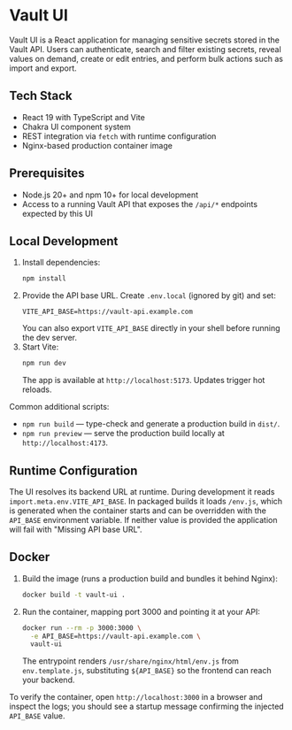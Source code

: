 # Vault UI

Vault UI is a React application for managing sensitive secrets stored in the Vault API. Users can authenticate, search and filter existing secrets, reveal values on demand, create or edit entries, and perform bulk actions such as import and export.

## Tech Stack

- React 19 with TypeScript and Vite
- Chakra UI component system
- REST integration via `fetch` with runtime configuration
- Nginx-based production container image

## Prerequisites

- Node.js 20+ and npm 10+ for local development
- Access to a running Vault API that exposes the `/api/*` endpoints expected by this UI

## Local Development

1. Install dependencies:
   ```bash
   npm install
   ```
2. Provide the API base URL. Create `.env.local` (ignored by git) and set:
   ```
   VITE_API_BASE=https://vault-api.example.com
   ```
   You can also export `VITE_API_BASE` directly in your shell before running the dev server.
3. Start Vite:
   ```bash
   npm run dev
   ```
   The app is available at `http://localhost:5173`. Updates trigger hot reloads.

Common additional scripts:

- `npm run build` — type-check and generate a production build in `dist/`.
- `npm run preview` — serve the production build locally at `http://localhost:4173`.

## Runtime Configuration

The UI resolves its backend URL at runtime. During development it reads `import.meta.env.VITE_API_BASE`. In packaged builds it loads `/env.js`, which is generated when the container starts and can be overridden with the `API_BASE` environment variable. If neither value is provided the application will fail with "Missing API base URL".

## Docker

1. Build the image (runs a production build and bundles it behind Nginx):
   ```bash
   docker build -t vault-ui .
   ```
2. Run the container, mapping port 3000 and pointing it at your API:
   ```bash
   docker run --rm -p 3000:3000 \
     -e API_BASE=https://vault-api.example.com \
     vault-ui
   ```
   The entrypoint renders `/usr/share/nginx/html/env.js` from `env.template.js`, substituting `${API_BASE}` so the frontend can reach your backend.

To verify the container, open `http://localhost:3000` in a browser and inspect the logs; you should see a startup message confirming the injected `API_BASE` value.
